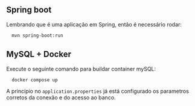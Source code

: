 ## Spring boot

Lembrando que é uma aplicação em Spring, então é necessário rodar:

```bash
  mvn spring-boot:run
```

## MySQL + Docker

Execute o seguinte comando para buildar container mySQL:

```bash
  docker compose up
```

A princípio no `application.properties` já está configurado os parametros corretos da conexão e do acesso ao banco.
